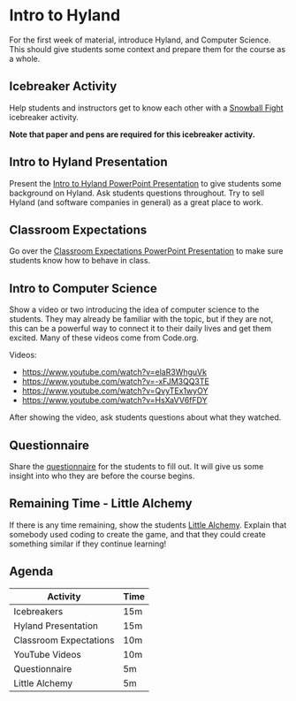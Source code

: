 # Intro to Hyland
For the first week of material, introduce Hyland, and Computer Science. This should give students some context and prepare them for the course as a whole.

## Icebreaker Activity
Help students and instructors get to know each other with a [Snowball Fight](../Icebreakers/SnowballFight.md) icebreaker activity.

**Note that paper and pens are required for this icebreaker activity.**

## Intro to Hyland Presentation
Present the [Intro to Hyland PowerPoint Presentation](HylandPresentation.pptx) to give students some background on Hyland. Ask students questions throughout. Try to sell Hyland (and software companies in general) as a great place to work.

## Classroom Expectations
Go over the [Classroom Expectations PowerPoint Presentation](ClassroomExpectations.pptx) to make sure students know how to behave in class.

## Intro to Computer Science
Show a video or two introducing the idea of computer science to the students. They may already be familiar with the topic, but if they are not, this can be a powerful way to connect it to their daily lives and get them excited. Many of these videos come from Code.org.

Videos:
- https://www.youtube.com/watch?v=elaR3WhguVk
- https://www.youtube.com/watch?v=-xFJM3QQ3TE
- https://www.youtube.com/watch?v=QvyTEx1wyOY
- https://www.youtube.com/watch?v=HsXaVV6fFDY

After showing the video, ask students questions about what they watched.

## Questionnaire
Share the [questionnaire](https://forms.gle/5wbK8RiocAhayCza8) for the students to fill out. It will give us some insight into who they are before the course begins.

## Remaining Time - Little Alchemy
If there is any time remaining, show the students [Little Alchemy](https://littlealchemy.com). Explain that somebody used coding to create the game, and that they could create something similar if they continue learning!

## Agenda

| Activity | Time |
|-|-|
| Icebreakers | 15m |
| Hyland Presentation | 15m |
| Classroom Expectations | 10m |
| YouTube Videos | 10m |
| Questionnaire | 5m |
| Little Alchemy | 5m |
